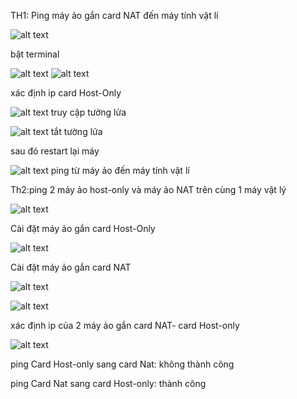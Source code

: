 TH1: Ping máy ảo gắn card NAT đến máy tính vật lí


![alt text](image-1.png)

bật terminal

![alt text](image-5.png)
![alt text](image-2.png)

xác định ip card Host-Only

![alt text](image-3.png)
truy cập tường lửa

![alt text](image-4.png)
tắt tường lửa

sau đó restart lại máy

![alt text](image.png)
ping từ máy ảo đến máy tính vật lí

Th2:ping 2 máy ảo host-only và máy ảo NAT trên cùng 1 máy vật lý

![alt text](image-6.png)

Cài đặt máy ảo gắn card Host-Only

![alt text](image-7.png)

Cài đặt máy ảo gắn card NAT

![alt text](image-8.png)

![alt text](image-9.png)

xác định ip của 2 máy ảo gắn card NAT- card Host-only

![alt text](image-10.png)

ping Card Host-only sang card Nat: không thành công

ping Card Nat sang card Host-only: thành công
